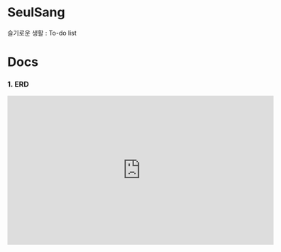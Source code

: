 # SeulSang

슬기로운 생활 : To-do list

# Docs

### 1. ERD

<iframe width="600" height="336" src="https://www.erdcloud.com/p/SS3Cwjt8Px9ixtk95" frameborder="0" allowfullscreen></iframe>
